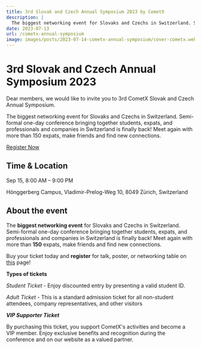 ```yaml
---
title: 3rd Slovak and Czech Annual Symposium 2023 by CometX
description: |
  The biggest networking event for Slovaks and Czechs in Switzerland. Semi-formal one-day conference.
date: 2023-07-13
url: /cometx-annual-symposium
image: images/posts/2023-07-14-cometx-annual-symposium/cover-cometx.webp
---
```


# 3rd Slovak and Czech Annual Symposium 2023

Dear members, we would like to invite you to 3rd CometX Slovak and Czech Annual Symposium.

The biggest networking event for Slovaks and Czechs in Switzerland. Semi-formal one-day conference bringing together students, expats, and professionals and companies in Switzerland is finally back! Meet again with more than 150 expats, make friends and find new connections.

[Register Now](https://www.cometx.ch/event-details-registration/symposium-2023)

## Time & Location

Sep 15, 8:00 AM – 9:00 PM

Hönggerberg Campus, Vladimir-Prelog-Weg 10, 8049 Zürich, Switzerland

## About the event

The **biggest networking event** for Slovaks and Czechs in Switzerland. Semi-formal one-day conference bringing together students, expats, and professionals and companies in Switzerland is finally back! Meet again with more than **150** expats, make friends and find new connections.

Buy your ticket today and **register** for talk, poster, or networking table on [this](https://www.cometx.ch/event-details-registration/symposium-2023) page!

**Types of tickets**

_Student Ticket_ - Enjoy discounted entry by presenting a valid student ID.

_Adult Ticket_ - This is a standard admission ticket for all non-student attendees, company representatives, and other visitors

_**VIP Supporter Ticket**_

By purchasing this ticket, you support CometX's activities and become a VIP member. Enjoy exclusive benefits and recognition during the conference and on our website as a valued partner.